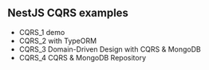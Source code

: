 ## NestJS CQRS examples

- CQRS_1 demo
- CQRS_2 with TypeORM
- CQRS_3 Domain-Driven Design with CQRS & MongoDB
- CQRS_4 CQRS & MongoDB Repository

